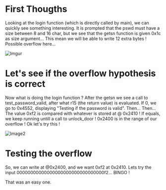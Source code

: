 # First Thougths

Looking at the login function (which is directly called by main), we can quickly see something interesting. It is prompted that the pswd must have a size between 8 and 16 char, but we see that the getsn function is given 0x1c as size argument...
This mean we will be able to write 12 extra bytes ! Possible overflow here...

![Imgur](https://imgur.com/jCmOqyO.jpg)

# Let's see if the overflow hypothesis is correct

Now what is doing the login function ?
After the getsn we see a call to test_password_valid, after what r15 (the return value) is evaluated. If 0, we go to 0x4552, displaying "Testing if the password is valid". Then...
Then... The value 0xf2 is compared with whatever is stored at @ 0x2410 ! If equals, we keep running untill a call to unlock_door  ! 0x2400 is in the range of our overflow ! Ok let's try this !

![Image2](https://imgur.com/dPlaBTS.jpg)

# Testing the overflow

So, we can write at @0x2400, and we want 0xf2 at 0x2410. Lets try the input 00000000000000000000000000000000f2...
BINGO !

That was an easy one.
